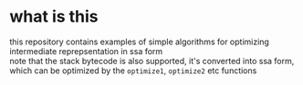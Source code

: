 # what is this
this repository contains examples of simple algorithms for optimizing intermediate reprepsentation in ssa form
<br>
note that the stack bytecode is also supported, it's converted into ssa form, which can be optimized by the `optimize1`, `optimize2` etc functions